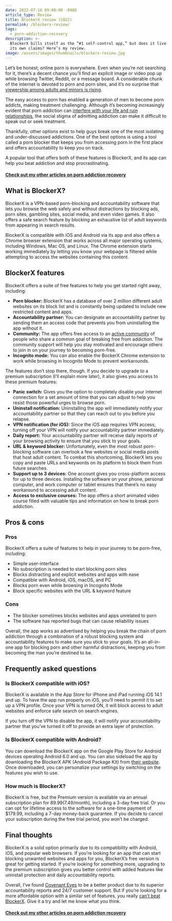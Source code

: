 ```yaml
---
date: 2022-07-18 09:00:00 -0400
article_type: Review
title: BlockerX review (2022)
permalink: /blockerx-review/
tags:
  - porn-addiction-recovery
description: >-
  BlockerX bills itself as the “#1 self-control app,” but does it live it up to
  its own claims? Here’s my review.
image: /assets/images/thumbnails/blockerx-review.jpg
---
```

Let’s be honest; online porn is everywhere. Even when you’re not searching for it, there’s a decent chance you’ll find an explicit image or video pop up while browsing Twitter, Reddit, or a message board. A considerable chunk of the internet is devoted to porn and porn sites, and it’s no surprise that [viewership among adults and minors is rising](https://www.therecoveryvillage.com/process-addiction/porn-addiction/pornography-statistics/).

The easy access to porn has enabled a generation of men to become porn addicts, making treatment challenging. Although it’s becoming increasingly evident that porn addiction can [interfere with your life and ruin relationships](/reasons-porn-is-harmful/), the social stigma of admitting addiction can make it difficult to speak out or seek treatment.

Thankfully, other options exist to help guys break one of the most isolating and under-discussed addictions. One of the best options is using a tool called a porn blocker that keeps you from accessing porn in the first place and offers accountability to keep you on track.

A popular tool that offers both of these features is BlockerX, and its app can help you beat addiction and stop procrastinating.

#### [Check out my other articles on porn addiction recovery](https://edlatimore.com/porn-addiction-recovery)

## What is BlockerX?

BlockerX is a VPN-based porn-blocking and accountability software that lets you browse the web safely and without distractions by blocking ads, porn sites, gambling sites, social media, and even video games. It also offers a safe search feature by blocking an exhaustive list of adult keywords from appearing in search results.

BlockerX is compatible with iOS and Android via its app and also offers a Chrome browser extension that works across all major operating systems, including Windows, Mac OS, and Linux. The Chrome extension starts working immediately by letting you know your webpage is filtered while attempting to access the websites containing this content.

## BlockerX features

BlockerX offers a suite of free features to help you get started right away, including:

* **Porn blocker:** BlockerX has a database of over 2 million different adult websites on its block list and is constantly being updated to include new restricted content and apps.
* **Accountability partner:** You can designate an accountability partner by sending them an access code that prevents you from uninstalling the app without it.
* **Community:** The app offers free access to an [active community](https://community.blockerx.net/) of people who share a common goal of breaking free from addiction. The community support will help you stay motivated and encourage others to join in on your journey to becoming porn-free.
* **Incognito mode:** You can also enable the BockerX Chrome extension to work while browsing in Incognito Mode to prevent workarounds.

The features don’t stop there, though. If you decide to upgrade to a premium subscription (I’ll explain more later), it also gives you access to these premium features:

* **Panic switch:** Gives you the option to completely disable your internet connection for a set amount of time that you can adjust to help you resist those powerful urges to browse porn.
* **Uninstall notification:** Uninstalling the app will immediately notify your accountability partner so that they can reach out to you before you relapse.
* **VPN notification (for iOS):** Since the iOS app requires VPN access, turning off your VPN will notify your accountability partner immediately.
* **Daily report:** Your accountability partner will receive daily reports of your browsing activity to ensure that you stick to your goals.
* **URL & keyword blocker:** Unfortunately, even the most robust porn-blocking software can overlook a few websites or social media posts that host adult content. To combat this shortcoming, BlockerX lets you copy and paste URLs and keywords on its platform to block them from future searches.
* **Support up to 3 devices:** One account gives you cross-platform access for up to three devices. Installing the software on your phone, personal computer, and work computer or tablet ensures that there’s no easy workaround to accessing adult content.
* **Access to exclusive courses:** The app offers a short animated video course filled with valuable tips and information on how to break porn addiction.

## Pros & cons

### Pros

BlockerX offers a suite of features to help in your journey to be porn-free, including:

* Simple user-interface
* No subscription is needed to start blocking porn sites
* Blocks distracting and explicit websites and apps with ease
* Compatible with Android, iOS, macOS, and PC
* Blocks porn even while browsing in Incognito Mode
* Block specific websites with the URL & keyword feature

### Cons

* The blocker sometimes blocks websites and apps unrelated to porn
* The software has reported bugs that can cause reliability issues

Overall, the app works as advertised by helping you break the chain of porn addiction through a combination of a robust blocking system and accountability features to make sure you stick to your goals. It’s an all-in-one app for blocking porn and other harmful distractions, keeping you from becoming the man you’re destined to be.

## Frequently asked questions

### Is BlockerX compatible with iOS?

BlockerX is available in the App Store for iPhone and iPad running iOS 14.1 and up. To have the app run properly on iOS, you’ll need to permit it to set up a VPN profile. Once your VPN is turned ON, it will block access to adult websites and enforce safe search on search engines.

If you turn off the VPN to disable the app, it will notify your accountability partner that you’ve turned it off to provide an extra layer of protection.

### Is BlockerX compatible with Android?

You can download the BlockerX app on the Google Play Store for Android devices operating Android 6.0 and up. You can also sideload the app by downloading the BlockerX APK (Android Package Kit) from [their website](https://premium.blockerx.net/affiliate-ed-latimore/?ref=edlatimore). Once downloaded, you can personalize your settings by switching on the features you wish to use.

### How much is BlockerX?

BlockerX is free, but the Premium version is available via an annual subscription plan for $89.99 ($7.49/month), including a 3-day free trial. Or you can opt for lifetime access to the software for a one-time payment of $179.99, including a 7-day money-back guarantee. If you decide to cancel your subscription during the free trial period, you won’t be charged.

## Final thoughts

BlockerX is a solid option primarily due to its compatibility with Android, iOS, and popular web browsers. If you’re looking for an app that can start blocking unwanted websites and apps for you, BlockerX’s free version is great for getting started. If you’re looking for something more, upgrading to the premium subscription gives you better control with added features like uninstall protection and daily accountability reports.

Overall, I’ve found [Covenant Eyes](/best-porn-blocker/) to be a better product due to its superior accountability reports and 24/7 customer support. But if you’re looking for a more affordable option with a similar set of features, you really [can’t beat BlockerX](https://premium.blockerx.net/affiliate-ed-latimore/?ref=edlatimore). Give it a try and let me know what you think.

#### [Check out my other articles on porn addiction recovery](https://edlatimore.com/porn-addiction-recovery)
